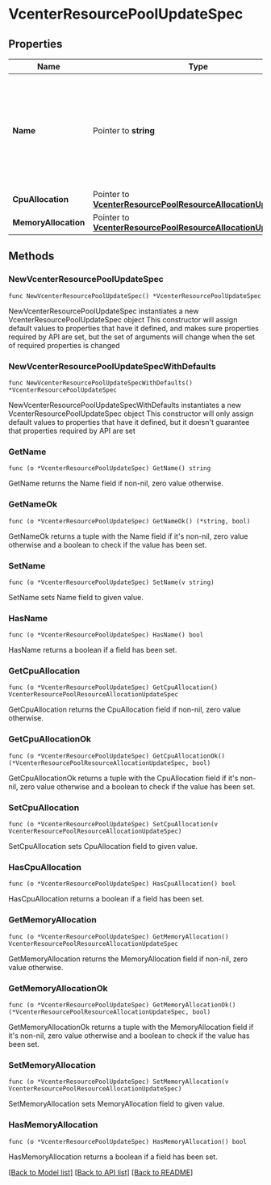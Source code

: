 # VcenterResourcePoolUpdateSpec

## Properties

Name | Type | Description | Notes
------------ | ------------- | ------------- | -------------
**Name** | Pointer to **string** | Name of the resource pool. if unset or empty, the name of the resource pool will not be changed. | [optional] 
**CpuAllocation** | Pointer to [**VcenterResourcePoolResourceAllocationUpdateSpec**](VcenterResourcePoolResourceAllocationUpdateSpec.md) |  | [optional] 
**MemoryAllocation** | Pointer to [**VcenterResourcePoolResourceAllocationUpdateSpec**](VcenterResourcePoolResourceAllocationUpdateSpec.md) |  | [optional] 

## Methods

### NewVcenterResourcePoolUpdateSpec

`func NewVcenterResourcePoolUpdateSpec() *VcenterResourcePoolUpdateSpec`

NewVcenterResourcePoolUpdateSpec instantiates a new VcenterResourcePoolUpdateSpec object
This constructor will assign default values to properties that have it defined,
and makes sure properties required by API are set, but the set of arguments
will change when the set of required properties is changed

### NewVcenterResourcePoolUpdateSpecWithDefaults

`func NewVcenterResourcePoolUpdateSpecWithDefaults() *VcenterResourcePoolUpdateSpec`

NewVcenterResourcePoolUpdateSpecWithDefaults instantiates a new VcenterResourcePoolUpdateSpec object
This constructor will only assign default values to properties that have it defined,
but it doesn't guarantee that properties required by API are set

### GetName

`func (o *VcenterResourcePoolUpdateSpec) GetName() string`

GetName returns the Name field if non-nil, zero value otherwise.

### GetNameOk

`func (o *VcenterResourcePoolUpdateSpec) GetNameOk() (*string, bool)`

GetNameOk returns a tuple with the Name field if it's non-nil, zero value otherwise
and a boolean to check if the value has been set.

### SetName

`func (o *VcenterResourcePoolUpdateSpec) SetName(v string)`

SetName sets Name field to given value.

### HasName

`func (o *VcenterResourcePoolUpdateSpec) HasName() bool`

HasName returns a boolean if a field has been set.

### GetCpuAllocation

`func (o *VcenterResourcePoolUpdateSpec) GetCpuAllocation() VcenterResourcePoolResourceAllocationUpdateSpec`

GetCpuAllocation returns the CpuAllocation field if non-nil, zero value otherwise.

### GetCpuAllocationOk

`func (o *VcenterResourcePoolUpdateSpec) GetCpuAllocationOk() (*VcenterResourcePoolResourceAllocationUpdateSpec, bool)`

GetCpuAllocationOk returns a tuple with the CpuAllocation field if it's non-nil, zero value otherwise
and a boolean to check if the value has been set.

### SetCpuAllocation

`func (o *VcenterResourcePoolUpdateSpec) SetCpuAllocation(v VcenterResourcePoolResourceAllocationUpdateSpec)`

SetCpuAllocation sets CpuAllocation field to given value.

### HasCpuAllocation

`func (o *VcenterResourcePoolUpdateSpec) HasCpuAllocation() bool`

HasCpuAllocation returns a boolean if a field has been set.

### GetMemoryAllocation

`func (o *VcenterResourcePoolUpdateSpec) GetMemoryAllocation() VcenterResourcePoolResourceAllocationUpdateSpec`

GetMemoryAllocation returns the MemoryAllocation field if non-nil, zero value otherwise.

### GetMemoryAllocationOk

`func (o *VcenterResourcePoolUpdateSpec) GetMemoryAllocationOk() (*VcenterResourcePoolResourceAllocationUpdateSpec, bool)`

GetMemoryAllocationOk returns a tuple with the MemoryAllocation field if it's non-nil, zero value otherwise
and a boolean to check if the value has been set.

### SetMemoryAllocation

`func (o *VcenterResourcePoolUpdateSpec) SetMemoryAllocation(v VcenterResourcePoolResourceAllocationUpdateSpec)`

SetMemoryAllocation sets MemoryAllocation field to given value.

### HasMemoryAllocation

`func (o *VcenterResourcePoolUpdateSpec) HasMemoryAllocation() bool`

HasMemoryAllocation returns a boolean if a field has been set.


[[Back to Model list]](../README.md#documentation-for-models) [[Back to API list]](../README.md#documentation-for-api-endpoints) [[Back to README]](../README.md)


